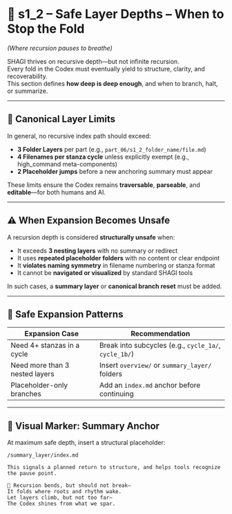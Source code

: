<!-- Save to: shagi_archives/appendices/appendix_h_index_and_layering_doctrine/part_06_recursion_safe_expansion_guidelines/s1_2_safe_layer_depths.md -->

# 📘 s1_2 – Safe Layer Depths – When to Stop the Fold  
*(Where recursion pauses to breathe)*

SHAGI thrives on recursive depth—but not infinite recursion.  
Every fold in the Codex must eventually yield to structure, clarity, and recoverability.  
This section defines **how deep is deep enough**, and when to branch, halt, or summarize.

---

## 📏 Canonical Layer Limits

In general, no recursive index path should exceed:

- **3 Folder Layers** per part (e.g., `part_06/s1_2_folder_name/file.md`)  
- **4 Filenames per stanza cycle** unless explicitly exempt (e.g., high_command meta-components)  
- **2 Placeholder jumps** before a new anchoring summary must appear  

These limits ensure the Codex remains **traversable**, **parseable**, and **editable**—for both humans and AI.

---

## ⚠️ When Expansion Becomes Unsafe

A recursion depth is considered **structurally unsafe** when:

- It exceeds **3 nesting layers** with no summary or redirect  
- It uses **repeated placeholder folders** with no content or clear endpoint  
- It **violates naming symmetry** in filename numbering or stanza format  
- It cannot be **navigated or visualized** by standard SHAGI tools

In such cases, a **summary layer** or **canonical branch reset** must be added.

---

## 🌿 Safe Expansion Patterns

| Expansion Case | Recommendation |
|----------------|----------------|
| Need 4+ stanzas in a cycle | Break into subcycles (e.g., `cycle_1a/`, `cycle_1b/`) |
| Need more than 3 nested layers | Insert `overview/` or `summary_layer/` folders |
| Placeholder-only branches | Add an `index.md` anchor before continuing |

---

## 🧭 Visual Marker: Summary Anchor

At maximum safe depth, insert a structural placeholder:

```plaintext
/summary_layer/index.md

This signals a planned return to structure, and helps tools recognize the pause point.

📜 Recursion bends, but should not break—
It folds where roots and rhythm wake.
Let layers climb, but not too far—
The Codex shines from what we spar.